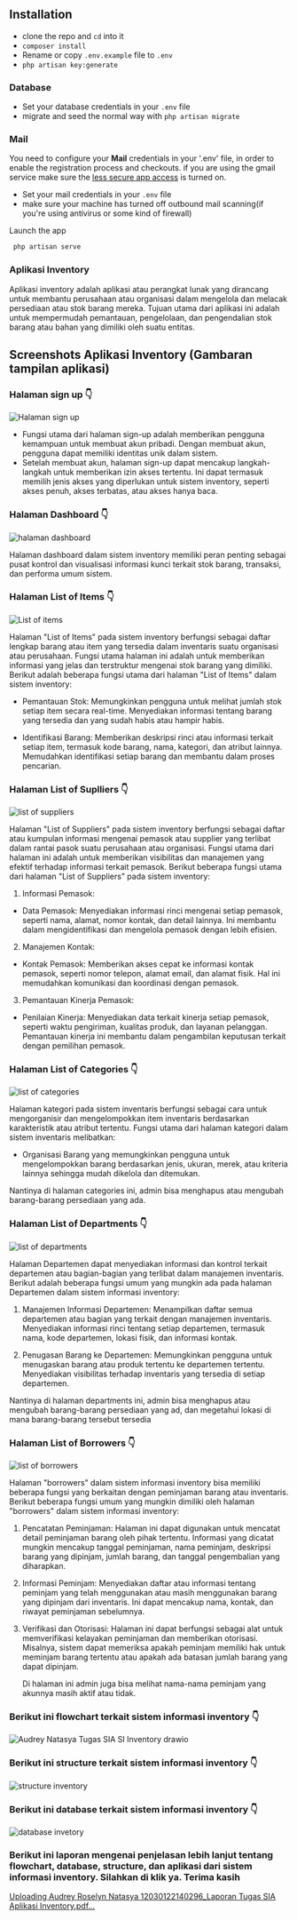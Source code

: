 ## Installation

* clone the repo and `cd` into it
* `composer install`
* Rename or copy `.env.example` file to `.env`
* `php artisan key:generate`

### Database

* Set your database credentials in your `.env` file
* migrate and seed the normal way with `php artisan migrate`

### Mail

You need to configure your **Mail** credentials in your '.env' file, in order to enable the registration process and checkouts. if you are using the gmail service
make sure the [less secure app access](https://myaccount.google.com/lesssecureapps) is turned on.

* Set your mail credentials in your `.env` file
* make sure your machine has turned off outbound mail scanning(if you're using antivirus or some kind of firewall)

Launch the app
```bash
 php artisan serve
 ```
### Aplikasi Inventory
Aplikasi inventory adalah aplikasi atau perangkat lunak yang dirancang untuk membantu perusahaan atau organisasi dalam mengelola dan melacak persediaan atau stok barang mereka. Tujuan utama dari aplikasi ini adalah untuk mempermudah pemantauan, pengelolaan, dan pengendalian stok barang atau bahan yang dimiliki oleh suatu entitas.

## Screenshots Aplikasi Inventory (Gambaran tampilan aplikasi)

### Halaman sign up 👇

![Halaman sign up](https://github.com/AudreyNatasya/Aplikasi-Inventory-Tugas-SIA-Kelas-A/assets/152130643/bf7e98d4-3948-40d7-9f22-a46e48772570)

- Fungsi utama dari halaman sign-up adalah memberikan pengguna kemampuan untuk membuat akun pribadi. Dengan membuat akun, pengguna dapat memiliki identitas unik dalam sistem.
- Setelah membuat akun, halaman sign-up dapat mencakup langkah-langkah untuk memberikan izin akses tertentu. Ini dapat termasuk memilih jenis akses yang diperlukan untuk sistem inventory, seperti akses penuh, akses terbatas, atau akses hanya baca.


### Halaman Dashboard 👇

![halaman dashboard](https://github.com/AudreyNatasya/Aplikasi-Inventory-Tugas-SIA-Kelas-A/assets/152130643/e1ba64cd-9f55-4df7-88b0-a34834e471e2)

Halaman dashboard dalam sistem inventory memiliki peran penting sebagai pusat kontrol dan visualisasi informasi kunci terkait stok barang, transaksi, dan performa umum sistem. 


### Halaman List of Items 👇

![List of items](https://github.com/AudreyNatasya/Aplikasi-Inventory-Tugas-SIA-Kelas-A/assets/152130643/d123c340-39c2-45b8-a17d-0ebc70fdd4bc)

Halaman "List of Items" pada sistem inventory berfungsi sebagai daftar lengkap barang atau item yang tersedia dalam inventaris suatu organisasi atau perusahaan. Fungsi utama halaman ini adalah untuk memberikan informasi yang jelas dan terstruktur mengenai stok barang yang dimiliki. Berikut adalah beberapa fungsi utama dari halaman "List of Items" dalam sistem inventory:

- Pemantauan Stok:
Memungkinkan pengguna untuk melihat jumlah stok setiap item secara real-time.
Menyediakan informasi tentang barang yang tersedia dan yang sudah habis atau hampir habis.

- Identifikasi Barang:
Memberikan deskripsi rinci atau informasi terkait setiap item, termasuk kode barang, nama, kategori, dan atribut lainnya.
Memudahkan identifikasi setiap barang dan membantu dalam proses pencarian.

### Halaman List of Suplliers 👇

![list of suppliers](https://github.com/AudreyNatasya/Aplikasi-Inventory-Tugas-SIA-Kelas-A/assets/152130643/0e15ce75-605c-441a-b44a-d54ea96a373f)

Halaman "List of Suppliers" pada sistem inventory berfungsi sebagai daftar atau kumpulan informasi mengenai pemasok atau supplier yang terlibat dalam rantai pasok suatu perusahaan atau organisasi. Fungsi utama dari halaman ini adalah untuk memberikan visibilitas dan manajemen yang efektif terhadap informasi terkait pemasok. Berikut beberapa fungsi utama dari halaman "List of Suppliers" pada sistem inventory:

1. Informasi Pemasok:
- Data Pemasok:
Menyediakan informasi rinci mengenai setiap pemasok, seperti nama, alamat, nomor kontak, dan detail lainnya. Ini membantu dalam mengidentifikasi dan mengelola pemasok dengan lebih efisien.

2. Manajemen Kontak:
- Kontak Pemasok:
Memberikan akses cepat ke informasi kontak pemasok, seperti nomor telepon, alamat email, dan alamat fisik. Hal ini memudahkan komunikasi dan koordinasi dengan pemasok.

3. Pemantauan Kinerja Pemasok:
- Penilaian Kinerja:
Menyediakan data terkait kinerja setiap pemasok, seperti waktu pengiriman, kualitas produk, dan layanan pelanggan. Pemantauan kinerja ini membantu dalam pengambilan keputusan terkait dengan pemilihan pemasok.

### Halaman List of Categories 👇

![list of categories](https://github.com/AudreyNatasya/Aplikasi-Inventory-Tugas-SIA-Kelas-A/assets/152130643/5b6adca9-9f3f-42aa-95f8-92bba0dc8158)

Halaman kategori pada sistem inventaris berfungsi sebagai cara untuk mengorganisir dan mengelompokkan item inventaris berdasarkan karakteristik atau atribut tertentu. Fungsi utama dari halaman kategori dalam sistem inventaris melibatkan:
- Organisasi Barang yang memungkinkan pengguna untuk mengelompokkan barang berdasarkan jenis, ukuran, merek, atau kriteria lainnya sehingga mudah dikelola dan ditemukan.

Nantinya di halaman categories ini, admin bisa menghapus atau mengubah barang-barang persediaan yang ada. 

### Halaman List of Departments 👇

![list of departments](https://github.com/AudreyNatasya/Aplikasi-Inventory-Tugas-SIA-Kelas-A/assets/152130643/6e9125b4-f672-4fa2-8666-190b22a68abe)

Halaman Departemen dapat menyediakan informasi dan kontrol terkait departemen atau bagian-bagian yang terlibat dalam manajemen inventaris. Berikut adalah beberapa fungsi umum yang mungkin ada pada halaman Departemen dalam sistem informasi inventory:

1. Manajemen Informasi Departemen:
Menampilkan daftar semua departemen atau bagian yang terkait dengan manajemen inventaris.
Menyediakan informasi rinci tentang setiap departemen, termasuk nama, kode departemen, lokasi fisik, dan informasi kontak.

2. Penugasan Barang ke Departemen:
Memungkinkan pengguna untuk menugaskan barang atau produk tertentu ke departemen tertentu.
Menyediakan visibilitas terhadap inventaris yang tersedia di setiap departemen.

Nantinya di halaman departments ini, admin bisa menghapus atau mengubah barang-barang persediaan yang ad, dan megetahui  lokasi di mana barang-barang tersebut tersedia 


### Halaman List of Borrowers 👇

![list of borrowers](https://github.com/AudreyNatasya/Aplikasi-Inventory-Tugas-SIA-Kelas-A/assets/152130643/8975ec78-1381-4321-a716-7259d00ef501)

Halaman "borrowers" dalam sistem informasi inventory bisa memiliki beberapa fungsi yang berkaitan dengan peminjaman barang atau inventaris. Berikut beberapa fungsi umum yang mungkin dimiliki oleh halaman "borrowers" dalam sistem informasi inventory:

1. Pencatatan Peminjaman:
   Halaman ini dapat digunakan untuk mencatat detail peminjaman barang oleh pihak tertentu. Informasi yang dicatat mungkin mencakup tanggal peminjaman, nama peminjam, deskripsi barang yang   dipinjam, jumlah barang, dan tanggal pengembalian yang diharapkan.

2. Informasi Peminjam:
   Menyediakan daftar atau informasi tentang peminjam yang telah menggunakan atau masih menggunakan barang yang dipinjam dari inventaris. Ini dapat mencakup nama, kontak, dan riwayat peminjaman sebelumnya.

3. Verifikasi dan Otorisasi:
   Halaman ini dapat berfungsi sebagai alat untuk memverifikasi kelayakan peminjaman dan memberikan otorisasi. Misalnya, sistem dapat memeriksa apakah peminjam memiliki hak untuk meminjam barang tertentu atau apakah ada batasan jumlah barang yang dapat dipinjam.

   Di halaman ini admin juga bisa melihat nama-nama peminjam yang akunnya masih aktif atau tidak.

### Berikut ini flowchart terkait sistem informasi inventory 👇

![Audrey Natasya Tugas SIA SI Inventory drawio](https://github.com/AudreyNatasya/Aplikasi-Inventory-Tugas-SIA-Kelas-A/assets/152130643/0eee76c1-05b6-4c9c-84ef-c6c970153cf5)

### Berikut ini structure terkait sistem informasi inventory 👇

![structure inventory](https://github.com/AudreyNatasya/Aplikasi-Inventory-Tugas-SIA-Kelas-A/assets/152130643/b132e3cd-217e-472c-970f-6b06a872f0ce)

### Berikut ini database terkait sistem informasi inventory 👇

![database invetory](https://github.com/AudreyNatasya/Aplikasi-Inventory-Tugas-SIA-Kelas-A/assets/152130643/c10cb43f-ec8b-4e02-9060-89a3174daec3)

### Berikut ini laporan mengenai penjelasan lebih lanjut tentang flowchart, database, structure, dan aplikasi dari sistem informasi inventory. Silahkan di klik ya. Terima kasih
[Uploading Audrey Roselyn Natasya 12030122140296_Laporan Tugas SIA Aplikasi Inventory.pdf…]()

